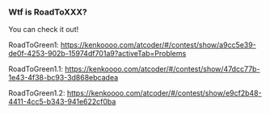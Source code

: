### Wtf is RoadToXXX?

You can check it out!

RoadToGreen1: https://kenkoooo.com/atcoder/#/contest/show/a9cc5e39-de0f-4253-902b-15974df701a9?activeTab=Problems

RoadToGreen1.1: https://kenkoooo.com/atcoder/#/contest/show/47dcc77b-1e43-4f38-bc93-3d868ebcadea

RoadToGreen1.2: https://kenkoooo.com/atcoder/#/contest/show/e9cf2b48-4411-4cc5-b343-941e622cf0ba